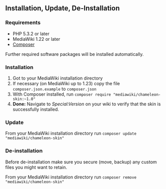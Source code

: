 ## Installation, Update, De-Installation

### Requirements

- PHP 5.3.2 or later
- MediaWiki 1.22 or later
- [Composer][composer]

Further required software packages will be installed automatically.

### Installation

1. Got to your MediaWiki installation directory
2. If necessary (on MediaWiki up to 1.23) copy the file `composer.json.example` to `composer.json`  
3. With Composer installed, run `composer require "mediawiki/chameleon-skin:~1.0"`
4. __Done:__ Navigate to _Special:Version_ on your wiki to verify that the skin is successfully installed.

### Update

From your MediaWiki installation directory run `composer update "mediawiki/chameleon-skin"`

### De-installation

Before de-installation make sure you secure (move, backup) any custom files you might want to retain.

From your MediaWiki installation directory run `composer remove "mediawiki/chameleon-skin"`


[composer]: https://getcomposer.org/
